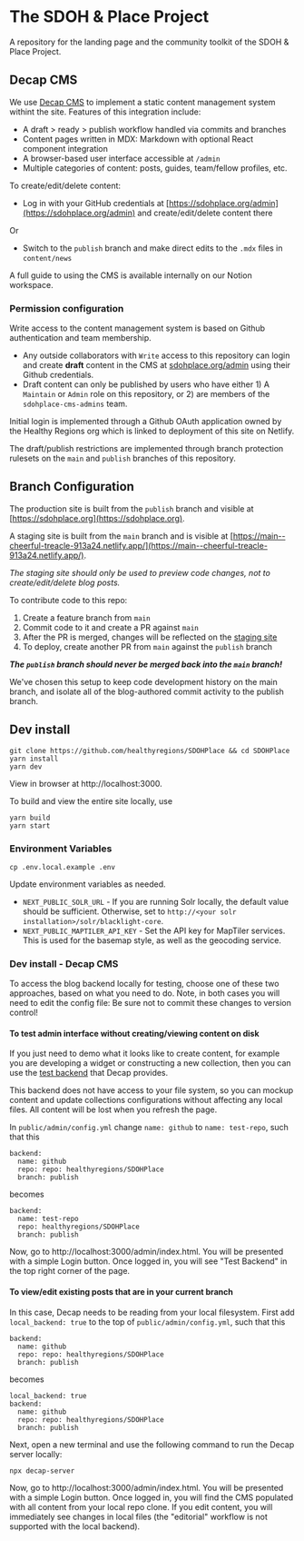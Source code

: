 # The SDOH & Place Project

A repository for the landing page and the community toolkit of the SDOH & Place Project.

## Decap CMS

We use [Decap CMS](https://decapcms.org/) to implement a static content management system withint the site. Features of this integration include:

- A draft > ready > publish workflow handled via commits and branches
- Content pages written in MDX: Markdown with optional React component integration
- A browser-based user interface accessible at `/admin`
- Multiple categories of content: posts, guides, team/fellow profiles, etc.

To create/edit/delete content:

- Log in with your GitHub credentials at [https://sdohplace.org/admin](https://sdohplace.org/admin) and create/edit/delete content there

Or

- Switch to the `publish` branch and make direct edits to the `.mdx` files in `content/news`

A full guide to using the CMS is available internally on our Notion workspace.

### Permission configuration

Write access to the content management system is based on Github authentication and team membership.

- Any outside collaborators with `Write` access to this repository can login and create **draft** content in the CMS at [sdohplace.org/admin](https://sdohplace.org/admin) using their Github credentials.
- Draft content can only be published by users who have either 1) A `Maintain` or `Admin` role on this repository, or 2) are members of the `sdohplace-cms-admins` team.

Initial login is implemented through a Github OAuth application owned by the Healthy Regions org which is linked to deployment of this site on Netlify.

The draft/publish restrictions are implemented through branch protection rulesets on the `main` and `publish` branches of this repository.

## Branch Configuration

The production site is built from the `publish` branch and visible at [https://sdohplace.org](https://sdohplace.org).

A staging site is built from the `main` branch and is visible at [https://main--cheerful-treacle-913a24.netlify.app/](https://main--cheerful-treacle-913a24.netlify.app/).

_The staging site should only be used to preview code changes, not to create/edit/delete blog posts._

To contribute code to this repo:

1. Create a feature branch from `main`
2. Commit code to it and create a PR against `main`
3. After the PR is merged, changes will be reflected on the [staging site](https://main--cheerful-treacle-913a24.netlify.app/)
4. To deploy, create another PR from `main` against the `publish` branch

**_The `publish` branch should never be merged back into the `main` branch!_**

We've chosen this setup to keep code development history on the main branch, and isolate all of the blog-authored commit activity to the publish branch.

## Dev install

```
git clone https://github.com/healthyregions/SDOHPlace && cd SDOHPlace
yarn install
yarn dev
```

View in browser at http://localhost:3000.

To build and view the entire site locally, use

```
yarn build
yarn start
```

### Environment Variables

```
cp .env.local.example .env
```

Update environment variables as needed.

- `NEXT_PUBLIC_SOLR_URL` - If you are running Solr locally, the default value should be sufficient. Otherwise, set to `http://<your solr installation>/solr/blacklight-core`.
- `NEXT_PUBLIC_MAPTILER_API_KEY` - Set the API key for MapTiler services. This is used for the basemap style, as well as the geocoding service.

### Dev install - Decap CMS

To access the blog backend locally for testing, choose one of these two approaches, based on what you need to do. Note, in both cases you will need to edit the config file: Be sure not to commit these changes to version control!

#### To test admin interface without creating/viewing content on disk

If you just need to demo what it looks like to create content, for example you are developing a widget or constructing a new collection, then you can use the [test backend](https://decapcms.org/docs/test-backend/) that Decap provides.

This backend does not have access to your file system, so you can mockup content and update collections configurations without affecting any local files. All content will be lost when you refresh the page.

In `public/admin/config.yml` change `name: github` to `name: test-repo`, such that this

```
backend:
  name: github
  repo: repo: healthyregions/SDOHPlace
  branch: publish
```

becomes

```
backend:
  name: test-repo
  repo: healthyregions/SDOHPlace
  branch: publish
```

Now, go to http://localhost:3000/admin/index.html. You will be presented with a simple Login button. Once logged in, you will see "Test Backend" in the top right corner of the page.

#### To view/edit existing posts that are in your current branch

In this case, Decap needs to be reading from your local filesystem. First add `local_backend: true` to the top of `public/admin/config.yml`, such that this

```
backend:
  name: github
  repo: repo: healthyregions/SDOHPlace
  branch: publish
```

becomes

```
local_backend: true
backend:
  name: github
  repo: repo: healthyregions/SDOHPlace
  branch: publish
```

Next, open a new terminal and use the following command to run the Decap server locally:

```
npx decap-server
```

Now, go to http://localhost:3000/admin/index.html. You will be presented with a simple Login button. Once logged in, you will find the CMS populated with all content from your local repo clone. If you edit content, you will immediately see changes in local files (the "editorial" workflow is not supported with the local backend).
